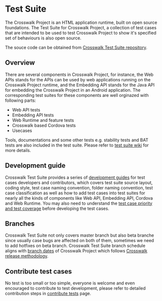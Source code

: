 # Test Suite

The Crosswalk Project is an HTML application runtime, built on open source foundations. The Test Suite for Crosswalk Project, a collection of test cases that are intended to be used to test Crosswalk Project to show it's specified set of behaviours is also open source.

The souce code can be obtained from [Crosswalk Test Suite repository](https://github.com/crosswalk-project/crosswalk-test-suite).

## Overview

There are several components in Crosswalk Project, for instance, the Web APIs stands for the APIs can be used by web applications running on the Crosswalk Project runtime, and the Embedding API stands for the Java API for embedding the Crosswalk Project in an Android application. The corresponding test suites for these components are well orginazed with following parts:

* Web API tests
* Embedding API tests
* Web Runtime and feature tests
* Crosswalk based Cordova tests
* Usecases

Tools, documentations and some other tests e.g. stability tests and BAT tests are also included in the test suite. Please refer to [test suite wiki](https://github.com/crosswalk-project/crosswalk-website/wiki/Crosswalk-test-suite) for more details.

## Development guide

Crosswalk Test Suite provides a series of [development guides](https://github.com/crosswalk-project/crosswalk-test-suite/tree/master/doc) for test cases developers and contributors, which covers test suite source layout, coding style, test case naming convention, folder naming convention, test case classification as well as how to add test cases into test suites for nearly all the kinds of components like Web API, Embedding API, Cordova and Web Runtime. You may also need to understand the [test case priority and test coverage](https://github.com/crosswalk-project/crosswalk-website/wiki/Crosswalk-test-suite) before developing the test cases.

## Branches

Crosswalk Test Suite not only covers master branch but also beta branche since usually case bugs are affected on both of them, sometimes we need to add hotfixes on beta branch. Crosswalk Test Suite branch schedule aligns with [branch dates](https://github.com/crosswalk-project/crosswalk-website/wiki/Release-dates) of Crosswalk Project which follows [Crosswalk release methodology](https://github.com/crosswalk-project/crosswalk-website/wiki/Release-methodology).

## Contribute test cases

No test is too small or too simple, everyone is welcome and even encouraged to contribute to test development, please refer to detailed contribution steps in [contribute tests](/contribute/contributing-tests.html) page.
